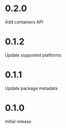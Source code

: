 # 0.2.0

Add containers API

# 0.1.2

Update supported platforms

# 0.1.1

Update package metadata

# 0.1.0

Initial release
